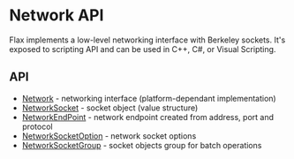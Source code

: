 # Network API

Flax implements a low-level networking interface with Berkeley sockets. It's exposed to scripting API and can be used in C++, C#, or Visual Scripting.

## API

* [Network](https://docs.flaxengine.com/api/FlaxEngine.Network.html) - networking interface (platform-dependant implementation)
* [NetworkSocket](https://docs.flaxengine.com/api/FlaxEngine.NetworkSocket.html) - socket object (value structure)
* [NetworkEndPoint](https://docs.flaxengine.com/api/FlaxEngine.NetworkEndPoint.html) - network endpoint created from address, port and protocol
* [NetworkSocketOption](https://docs.flaxengine.com/api/FlaxEngine.NetworkSocketOption.html) - network socket options
* [NetworkSocketGroup](https://docs.flaxengine.com/api/FlaxEngine.NetworkSocketGroup.html) - socket objects group for batch operations
